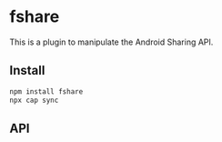 # fshare

This is a plugin to manipulate the Android Sharing API.

## Install

```bash
npm install fshare
npx cap sync
```

## API

<docgen-index></docgen-index>

<docgen-api>
<!-- run docgen to generate docs from the source -->
<!-- More info: https://github.com/ionic-team/capacitor-docgen -->
</docgen-api>
